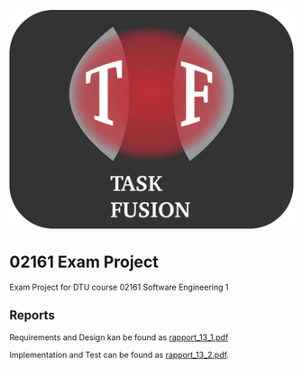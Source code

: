 ![](/TaskFusion.png)
# 02161 Exam Project
Exam Project for DTU course 02161 Software Engineering 1
## Reports
Requirements and Design kan be found as [rapport_13_1.pdf](RequirementsAndDesign/rapport_13_1.pdf)

Implementation and Test can be found as [rapport_13_2.pdf](ImplementationAndTest/rapport_13_2.pdf).
